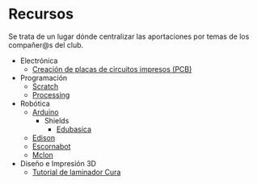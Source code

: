 # Recursos
Se trata de un lugar dónde centralizar las aportaciones por temas de los compañer@s del club.
* Electrónica
  * [Creación de placas de circuitos impresos (PCB)](/pcb/pcb.md)
* Programación
  * [Scratch](/scratch/scratch.md)
  * [Processing](/processing/processing.md)
* Robótica
  * [Arduino](/arduino/arduino.md)
    * Shields
      * [Edubasica](/edubasica/edubasica.md)
  * [Edison](/edison/edison.md)
  * [Escornabot](/escornabot/escornabot.md)
  * [Mclon](/mclon/mclon.md)
* Diseño e Impresión 3D
  * [Tutorial de laminador Cura](https://m.all3dp.com/1/cura-tutorial-software-slicer-cura-3d/?__twitter_impression=true)
